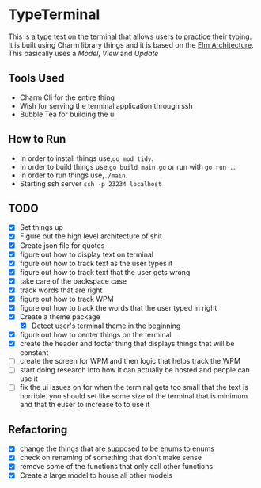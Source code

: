 # TypeTerminal

This is a type test on the terminal that allows users to practice their typing.
It is built using Charm library things and it is based on the [Elm Architecture](https://guide.elm-lang.org/architecture/). This basically uses a _Model_, _View_ and _Update_

## Tools Used

- Charm Cli for the entire thing
- Wish for serving the terminal application through ssh
- Bubble Tea for building the ui

## How to Run

- In order to install things use,`go mod tidy`.
- In order to build things use,`go build main.go` or run with `go run .`.
- In order to run things use,`./main`.
- Starting ssh server `ssh -p 23234 localhost`

## TODO

- [x] Set things up
- [x] Figure out the high level architecture of shit
- [x] Create json file for quotes
- [x] figure out how to display text on terminal
- [x] figure out how to track text as the user types it
- [x] figure out how to track text that the user gets wrong
- [x] take care of the backspace case
- [x] track words that are right
- [x] figure out how to track WPM
- [x] figure out how to track the words that the user typed in right
- [x] Create a theme package
  - [x] Detect user's terminal theme in the beginning
- [x] figure out how to center things on the terminal
- [x] create the header and footer thing that displays things that will be constant
- [ ] create the screen for WPM and then logic that helps track the WPM
- [ ] start doing research into how it can actually be hosted and people can use it
- [ ] fix the ui issues on for when the terminal gets too small that the text is horrible. you should set like some size of the terminal that is minimum and that th euser to increase to to use it

## Refactoring

- [x] change the things that are supposed to be enums to enums
- [x] check on renaming of something that don't make sense
- [x] remove some of the functions that only call other functions
- [x] Create a large model to house all other models
